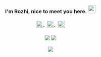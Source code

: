 

<h3 align="center">I'm Rozhi, nice to meet you here. <img src="https://media.giphy.com/media/hvRJCLFzcasrR4ia7z/giphy.gif" width="25px">
<br><br>
<a href="mailto:irils@qq.com" align="center">
  <img align="center" alt="Email me." width="22px" src="https://cdn.jsdelivr.net/gh/edent/SuperTinyIcons/images/svg/email.svg" />
</a>&nbsp;
<a href="https://wpa.qq.com/msgrd?v=3&uin=80360650&site=qq&menu=yes" align="center">
  <img align="center" alt="My QQ Group, for Chinese visitors" width="22px" src="https://cdn.jsdelivr.net/gh/edent/SuperTinyIcons/images/svg/qq.svg" />
</a>&nbsp;
<a href="https://twitter.com/irils_s" align="center">
  <img align="center" alt="Eltrac on Twitter" width="22px" src="https://cdn.jsdelivr.net/gh/edent/SuperTinyIcons/images/svg/twitter.svg" />
</a>
<br><br>
<img align="center" src="https://visitor-badge.glitch.me/badge?page_id=wibus-wee">
<a href="https://www.rz.sb" align="center"><img align="center" src="https://img.shields.io/badge/Blog-blog.iucky.cn-yellow"></a>
  <br><br>
<img align="center" src="https://github-readme-stats.vercel.app/api?username=irozhi&count_private=true&show_icons=true" />
<br><br>
</h3>
